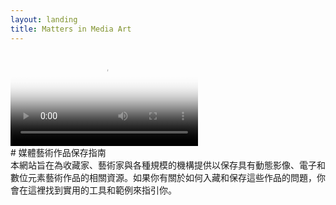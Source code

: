 ```yaml
---
layout: landing
title: Matters in Media Art
---
```




<video autoplay loop poster="vid/paik.png" id="bgvid">
    <source src="vid/paikHD.webm" type="video/webm">
    <source src="vid/paikHD.mp4" type="video/mp4">
</video>

<div class="row landingrow" markdown="1">

<div class="col l8 m9 s12" markdown="1">

<div class="card-panel white" markdown="1">
# 媒體藝術作品保存指南
</div>


</div>

<div class="col l7 m12 s12" markdown="1">

<div class="card-panel white flow-text">
本網站旨在為收藏家、藝術家與各種規模的機構提供以保存具有動態影像、電子和數位元素藝術作品的相關資源。如果你有關於如何入藏和保存這些作品的問題，你會在這裡找到實用的工具和範例來指引你。
</div>



</div>
</div>




<!-- <div class="row" markdown="1">

<div class="col s6 m3 center" markdown="1">

<i class="large material-icons">video_library</i><br>

<a href="acquiring-time-based-media-art.html">Acquisition</a>

</div>

<div class="col s6 m3 center" markdown="1">
<i class="large material-icons">zoom_in</i><br>

<a href="assessing-time-based-media-art.html">Assessment</a>
</div>

<div class="col s6 m3 center" markdown="1">
<i class="large material-icons">swap_vert</i><br>

<a href="lending-time-based-media.html">Lending</a>
</div>

<div class="col s6 m3 center" markdown="1">
<i class="large material-icons">restore</i><br>

<a href="sustaining-your-collection.html">Preservation</a>
</div>


</div> -->
